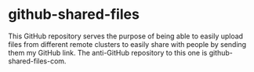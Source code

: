 # github-shared-files
This GitHub repository serves the purpose of being able to easily upload files from different remote clusters to easily share with people by sending them my GitHub link.  The anti-GitHub repository to this one is github-shared-files-com.

